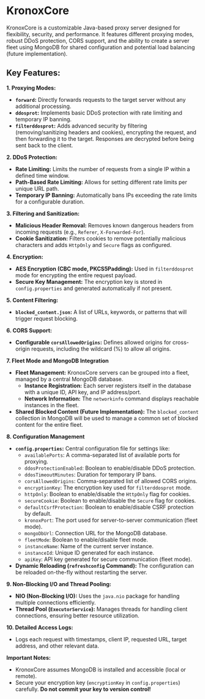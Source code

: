 # KronoxCore

KronoxCore is a customizable Java-based proxy server designed for flexibility, security, and performance. It features different proxying modes, robust DDoS protection, CORS support, and the ability to create a server fleet using MongoDB for shared configuration and potential load balancing (future implementation).

## Key Features:

**1. Proxying Modes:**

-   **`forward`:** Directly forwards requests to the target server without any additional processing.
-   **`ddosprot`:**  Implements basic DDoS protection with rate limiting and temporary IP banning.
-   **`filterddosprot`:**  Adds advanced security by filtering (removing/sanitizing headers and cookies), encrypting the request, and then forwarding it to the target. Responses are decrypted before being sent back to the client.

**2. DDoS Protection:**

-   **Rate Limiting:** Limits the number of requests from a single IP within a defined time window.
-   **Path-Based Rate Limiting:** Allows for setting different rate limits per unique URL path.
-   **Temporary IP Banning:** Automatically bans IPs exceeding the rate limits for a configurable duration.

**3. Filtering and Sanitization:**

-   **Malicious Header Removal:**  Removes known dangerous headers from incoming requests (e.g., `Referer`, `X-Forwarded-For`).
-   **Cookie Sanitization:**  Filters cookies to remove potentially malicious characters and adds `HttpOnly` and `Secure` flags as configured.

**4. Encryption:**

-   **AES Encryption (CBC mode, PKCS5Padding):**  Used in  `filterddosprot`  mode for encrypting the entire request payload. 
-   **Secure Key Management:**  The encryption key is stored in  `config.properties`  and generated automatically if not present.

**5. Content Filtering:**

-   **`blocked_content.json`:** A list of URLs, keywords, or patterns that will trigger request blocking. 

**6. CORS Support:**

-   **Configurable `corsAllowedOrigins`:** Defines allowed origins for cross-origin requests, including the wildcard (%) to allow all origins.

**7. Fleet Mode and MongoDB Integration**

-   **Fleet Management:** KronoxCore servers can be grouped into a fleet, managed by a central MongoDB database.
    -   **Instance Registration:** Each server registers itself in the database with a unique ID, API key, and IP address/port. 
    -   **Network Information:** The `networkinfo` command displays reachable instances in the fleet.
-   **Shared Blocked Content (Future Implementation):**  The  `blocked_content`  collection in MongoDB will be used to manage a common set of blocked content for the entire fleet. 

**8.  Configuration Management**

-   **`config.properties`:**  Central configuration file for settings like:
    -   `availablePorts`: A comma-separated list of available ports for proxying.
    -   `ddosProtectionEnabled`: Boolean to enable/disable DDoS protection.
    -   `ddosTimeoutMinutes`: Duration for temporary IP bans.
    -   `corsAllowedOrigins`: Comma-separated list of allowed CORS origins.
    -   `encryptionKey`: The encryption key used for `filterddosprot` mode.
    -   `httpOnly`: Boolean to enable/disable the  `HttpOnly`  flag for cookies.
    -   `secureCookie`: Boolean to enable/disable the  `Secure`  flag for cookies.
    -   `defaultCsrfProtection`:  Boolean to enable/disable CSRF protection by default.
    -   `kronoxPort`: The port used for server-to-server communication (fleet mode).
    -   `mongoDbUrl`: Connection URL for the MongoDB database.
    -   `fleetMode`:  Boolean to enable/disable fleet mode.
    -   `instanceName`:  Name of the current server instance.
    -   `instanceId`: Unique ID generated for each instance. 
    -   `apiKey`: API key generated for secure communication (fleet mode).
-   **Dynamic Reloading (`refreshconfig` Command):**  The configuration can be reloaded on-the-fly without restarting the server.

**9. Non-Blocking I/O and Thread Pooling:**

-   **NIO (Non-Blocking I/O):** Uses the `java.nio` package for handling multiple connections efficiently.
-   **Thread Pool (`ExecutorService`):**  Manages threads for handling client connections, ensuring better resource utilization.

**10.  Detailed Access Logs:** 

-   Logs each request with timestamps, client IP, requested URL, target address, and other relevant data.

**Important Notes:**

-   KronoxCore assumes MongoDB is installed and accessible (local or remote). 
-   Secure your encryption key (`encryptionKey` in  `config.properties`) carefully. **Do not commit your key to version control!**